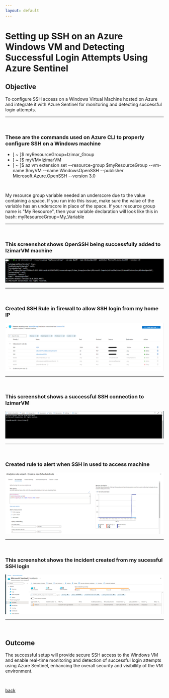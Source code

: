 ```yaml
---
layout: default
---
```


# Setting up SSH on an Azure Windows VM and Detecting Successful Login Attempts Using Azure Sentinel

## Objective

To configure SSH access on a Windows Virtual Machine hosted on Azure and integrate it with Azure Sentinel for monitoring and detecting successful login attempts.

---
<p> <br> </p>

### These are the commands used on Azure CLI to properly configure SSH on a Windows machine
<ul class="no-bullets">
<li> [ ~ ]$ myResourceGroup=Izimar_Group </li>
<li> [ ~ ]$ myVM=IzimarVM </li>
<li> [ ~ ]$ az vm extension set --resource-group $myResourceGroup --vm-name $myVM --name WindowsOpenSSH --publisher Microsoft.Azure.OpenSSH --version 3.0 </li>
</ul>


<p> <br> </p>

My resource group variable needed an underscore due to the value containing a space.
If you run into this issue, make sure the value of the variable has an underscore in place of
the space. If your resource group name is "My Resource", then your variable declaration will
look like this in bash: myResourceGroup=My_Variable

---
<p> <br> </p>

### This screenshot shows OpenSSH being successfully added to IzimarVM machine
![test](SSH_Configured.png)

---
<p> <br> </p>

### Created SSH Rule in firewall to allow SSH login from my home IP
![](SSH_FWrule.png)

---
<p> <br> </p>

### This screenshot shows a successful SSH connection to IzimarVM
![](SSH_Connection.png)

---
<p> <br> </p>

### Created rule to alert when SSH in used to access machine
![](Successful_SSH_Rule.png)

---
<p> <br> </p>

### This screenshot shows the incident created from my sucessful SSH login
![](SSH_Incident.png)

---
<p> <br> </p>

## Outcome

The successful setup will provide secure SSH access to the Windows VM and enable real-time monitoring and detection of successful login attempts using Azure Sentinel, enhancing the overall security and visibillity of the VM environment.
<p> <br> </p>


[back](./)
<p> <br> </p>
<p> <br> </p>

